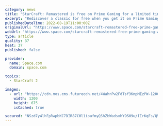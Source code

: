```yaml
---
category: news
title: "StarCraft: Remastered is free on Prime Gaming for a limited time"
excerpt: "Rediscover a classic for free when you get it on Prime Gaming, but hurry as the deal ends August 31. Rediscover a classic as Starcraft remastered is now free to buy for Prime members on Prime Gaming,"
publishedDateTime: 2022-08-19T11:00:00Z
originalUrl: "https://www.space.com/starcraft-remastered-free-prime-gaming-august-2022"
webUrl: "https://www.space.com/starcraft-remastered-free-prime-gaming-august-2022"
type: article
quality: 37
heat: 37
published: false

provider:
  name: Space.com
  domain: space.com

topics:
  - StarCraft 2

images:
  - url: "https://cdn.mos.cms.futurecdn.net/4WahnPw2FdTsf3KnpMEzPW-1200-80.jpg"
    width: 1200
    height: 675
    isCached: true

secured: "NSzd7y4lhFpRwpbKC7DIR87C0l1ioufmyQShZbWadsxhY9SH9u/IIrKqFs/QV38M9sawwXTw3D5PiJHj09a5leTNUKbmmfTVcxy7xmox7ygodTCkm4vySAIOwPQ7gK6Qszm9ymMwx7sns4otVQkkKoJzn1WyaH8cxW/Gga2A8+/lU1qCxW0wFbaZhyEQgPY4r5wWle3WYYzrMwLynX8Y0D4FxDJo5ppcob73tnSqCO+fXyP9aMMfLbMke8AQweiIdaDnbxfwsa/QxHwG0q5Zi0h3EdCa/wJcYD7wJV1eeWEeVWwMLymRS5/taNiLqi5hQc+NSnLQbLsgcURhGhQxQlSIe9EobBAZ/i3FEgMtMw0=;Ajuie+jypMW0SAYbcxfMUw=="
---
```


